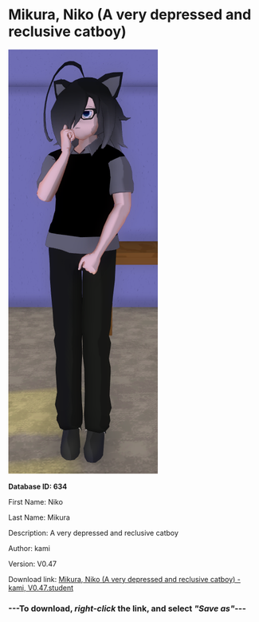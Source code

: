 # Mikura, Niko (A very depressed and reclusive catboy)

<img src="https://raw.githubusercontent.com/Arbiter1223/Daigaku-Gurashi-Custom-Students/master/Students/Files/Mikura%2C%20Niko%20(A%20very%20depressed%20and%20reclusive%20catboy).png" title="Mikura, Niko (A very depressed and reclusive catboy) - kami, V0.47">

**Database ID: 634**

First Name: Niko

Last Name: Mikura

Description: A very depressed and reclusive catboy

Author: kami

Version: V0.47

Download link: <a href="https://raw.githubusercontent.com/Arbiter1223/Daigaku-Gurashi-Custom-Students/master/Students/Files/Mikura%2C%20Niko%20(A%20very%20depressed%20and%20reclusive%20catboy)%20-%20kami%2C%20V0.47.student">Mikura, Niko (A very depressed and reclusive catboy) - kami, V0.47.student</a>

### ---**To download, _right-click_ the link, and select _"Save as"_**---
